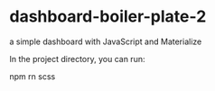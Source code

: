 # dashboard-boiler-plate-2
a simple dashboard with JavaScript and Materialize

In the project directory, you can run:

npm rn scss

